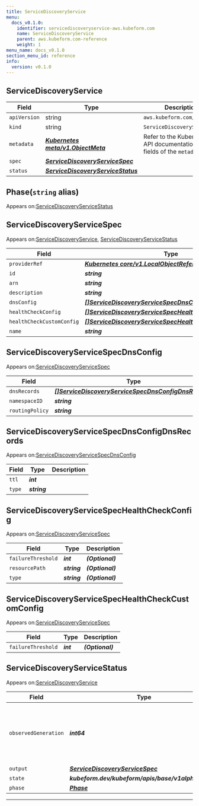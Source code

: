 ```yaml
---
title: ServiceDiscoveryService
menu:
  docs_v0.1.0:
    identifier: servicediscoveryservice-aws.kubeform.com
    name: ServiceDiscoveryService
    parent: aws.kubeform.com-reference
    weight: 1
menu_name: docs_v0.1.0
section_menu_id: reference
info:
  version: v0.1.0
---
```


## ServiceDiscoveryService
| Field | Type | Description |
| ------ | ----- | ----------- |
| `apiVersion` | string | `aws.kubeform.com/v1alpha1` |
|    `kind` | string | `ServiceDiscoveryService` |
| `metadata` | ***[Kubernetes meta/v1.ObjectMeta](https://kubernetes.io/docs/reference/generated/kubernetes-api/v1.13/#objectmeta-v1-meta)***|Refer to the Kubernetes API documentation for the fields of the `metadata` field.|
| `spec` | ***[ServiceDiscoveryServiceSpec](#servicediscoveryservicespec)***||
| `status` | ***[ServiceDiscoveryServiceStatus](#servicediscoveryservicestatus)***||
## Phase(`string` alias)

Appears on:[ServiceDiscoveryServiceStatus](#servicediscoveryservicestatus)

## ServiceDiscoveryServiceSpec

Appears on:[ServiceDiscoveryService](#servicediscoveryservice), [ServiceDiscoveryServiceStatus](#servicediscoveryservicestatus)

| Field | Type | Description |
| ------ | ----- | ----------- |
| `providerRef` | ***[Kubernetes core/v1.LocalObjectReference](https://kubernetes.io/docs/reference/generated/kubernetes-api/v1.13/#localobjectreference-v1-core)***||
| `id` | ***string***||
| `arn` | ***string***| ***(Optional)*** |
| `description` | ***string***| ***(Optional)*** |
| `dnsConfig` | ***[[]ServiceDiscoveryServiceSpecDnsConfig](#servicediscoveryservicespecdnsconfig)***||
| `healthCheckConfig` | ***[[]ServiceDiscoveryServiceSpecHealthCheckConfig](#servicediscoveryservicespechealthcheckconfig)***| ***(Optional)*** |
| `healthCheckCustomConfig` | ***[[]ServiceDiscoveryServiceSpecHealthCheckCustomConfig](#servicediscoveryservicespechealthcheckcustomconfig)***| ***(Optional)*** |
| `name` | ***string***||
## ServiceDiscoveryServiceSpecDnsConfig

Appears on:[ServiceDiscoveryServiceSpec](#servicediscoveryservicespec)

| Field | Type | Description |
| ------ | ----- | ----------- |
| `dnsRecords` | ***[[]ServiceDiscoveryServiceSpecDnsConfigDnsRecords](#servicediscoveryservicespecdnsconfigdnsrecords)***||
| `namespaceID` | ***string***||
| `routingPolicy` | ***string***| ***(Optional)*** |
## ServiceDiscoveryServiceSpecDnsConfigDnsRecords

Appears on:[ServiceDiscoveryServiceSpecDnsConfig](#servicediscoveryservicespecdnsconfig)

| Field | Type | Description |
| ------ | ----- | ----------- |
| `ttl` | ***int***||
| `type` | ***string***||
## ServiceDiscoveryServiceSpecHealthCheckConfig

Appears on:[ServiceDiscoveryServiceSpec](#servicediscoveryservicespec)

| Field | Type | Description |
| ------ | ----- | ----------- |
| `failureThreshold` | ***int***| ***(Optional)*** |
| `resourcePath` | ***string***| ***(Optional)*** |
| `type` | ***string***| ***(Optional)*** |
## ServiceDiscoveryServiceSpecHealthCheckCustomConfig

Appears on:[ServiceDiscoveryServiceSpec](#servicediscoveryservicespec)

| Field | Type | Description |
| ------ | ----- | ----------- |
| `failureThreshold` | ***int***| ***(Optional)*** |
## ServiceDiscoveryServiceStatus

Appears on:[ServiceDiscoveryService](#servicediscoveryservice)

| Field | Type | Description |
| ------ | ----- | ----------- |
| `observedGeneration` | ***int64***| ***(Optional)*** Resource generation, which is updated on mutation by the API Server.|
| `output` | ***[ServiceDiscoveryServiceSpec](#servicediscoveryservicespec)***| ***(Optional)*** |
| `state` | ***kubeform.dev/kubeform/apis/base/v1alpha1.State***| ***(Optional)*** |
| `phase` | ***[Phase](#phase)***| ***(Optional)*** |
---
